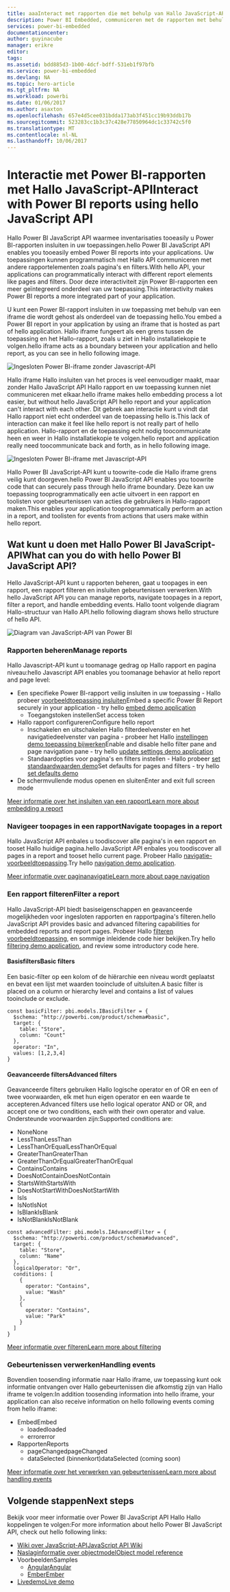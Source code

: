 ```yaml
---
title: aaaInteract met rapporten die met behulp van Hallo JavaScript-API | Microsoft Docs
description: Power BI Embedded, communiceren met de rapporten met behulp van Hallo JavaScript-API
services: power-bi-embedded
documentationcenter: 
author: guyinacube
manager: erikre
editor: 
tags: 
ms.assetid: bdd885d3-1b00-4dcf-bdff-531eb1f97bfb
ms.service: power-bi-embedded
ms.devlang: NA
ms.topic: hero-article
ms.tgt_pltfrm: NA
ms.workload: powerbi
ms.date: 01/06/2017
ms.author: asaxton
ms.openlocfilehash: 657e4d5cee031bdda173ab3f451cc19b93ddb17b
ms.sourcegitcommit: 523283cc1b3c37c428e77850964dc1c33742c5f0
ms.translationtype: MT
ms.contentlocale: nl-NL
ms.lasthandoff: 10/06/2017
---
```

# <a name="interact-with-power-bi-reports-using-hello-javascript-api"></a><span data-ttu-id="04ddf-103">Interactie met Power BI-rapporten met Hallo JavaScript-API</span><span class="sxs-lookup"><span data-stu-id="04ddf-103">Interact with Power BI reports using hello JavaScript API</span></span>
<span data-ttu-id="04ddf-104">Hallo Power BI JavaScript API waarmee inventarisaties tooeasily u Power BI-rapporten insluiten in uw toepassingen.</span><span class="sxs-lookup"><span data-stu-id="04ddf-104">hello Power BI JavaScript API enables you tooeasily embed Power BI reports into your applications.</span></span> <span data-ttu-id="04ddf-105">Uw toepassingen kunnen programmatisch met Hallo API communiceren met andere rapportelementen zoals pagina's en filters.</span><span class="sxs-lookup"><span data-stu-id="04ddf-105">With hello API, your applications can programmatically interact with different report elements like pages and filters.</span></span> <span data-ttu-id="04ddf-106">Door deze interactiviteit zijn Power BI-rapporten een meer geïntegreerd onderdeel van uw toepassing.</span><span class="sxs-lookup"><span data-stu-id="04ddf-106">This interactivity makes Power BI reports a more integrated part of your application.</span></span>

<span data-ttu-id="04ddf-107">U kunt een Power BI-rapport insluiten in uw toepassing met behulp van een iframe die wordt gehost als onderdeel van de toepassing hello.</span><span class="sxs-lookup"><span data-stu-id="04ddf-107">You embed a Power BI report in your application by using an iframe that is hosted as part of hello application.</span></span> <span data-ttu-id="04ddf-108">Hallo iframe fungeert als een grens tussen de toepassing en het Hallo-rapport, zoals u ziet in Hallo installatiekopie te volgen.</span><span class="sxs-lookup"><span data-stu-id="04ddf-108">hello iframe acts as a boundary between your application and hello report, as you can see in hello following image.</span></span> 

![Ingesloten Power BI-iframe zonder Javascript-API](media/powerbi-embedded-interact-with-reports/powerbi-embedded-interact-report-1.png)

<span data-ttu-id="04ddf-110">Hallo iframe Hallo insluiten van het proces is veel eenvoudiger maakt, maar zonder Hallo JavaScript API Hallo rapport en uw toepassing kunnen niet communiceren met elkaar.</span><span class="sxs-lookup"><span data-stu-id="04ddf-110">hello iframe makes hello embedding process a lot easier, but without hello JavaScript API hello report and your application can't interact with each other.</span></span> <span data-ttu-id="04ddf-111">Dit gebrek aan interactie kunt u vindt dat Hallo rapport niet echt onderdeel van de toepassing hello is.</span><span class="sxs-lookup"><span data-stu-id="04ddf-111">This lack of interaction can make it feel like hello report is not really part of hello application.</span></span> <span data-ttu-id="04ddf-112">Hallo-rapport en de toepassing echt nodig toocommunicate heen en weer in Hallo installatiekopie te volgen.</span><span class="sxs-lookup"><span data-stu-id="04ddf-112">hello report and application really need toocommunicate back and forth, as in hello following image.</span></span>

![Ingesloten Power BI-iframe met Javascript-API](media/powerbi-embedded-interact-with-reports/powerbi-embedded-interact-report-2.png)

<span data-ttu-id="04ddf-114">Hallo Power BI JavaScript-API kunt u toowrite-code die Hallo iframe grens veilig kunt doorgeven.</span><span class="sxs-lookup"><span data-stu-id="04ddf-114">hello Power BI JavaScript API enables you toowrite code that can securely pass through hello iframe boundary.</span></span> <span data-ttu-id="04ddf-115">Deze kan uw toepassing tooprogrammatically een actie uitvoert in een rapport en toolisten voor gebeurtenissen van acties die gebruikers in Hallo-rapport maken.</span><span class="sxs-lookup"><span data-stu-id="04ddf-115">This enables your application tooprogrammatically perform an action in a report, and toolisten for events from actions that users make within hello report.</span></span>

## <a name="what-can-you-do-with-hello-power-bi-javascript-api"></a><span data-ttu-id="04ddf-116">Wat kunt u doen met Hallo Power BI JavaScript-API</span><span class="sxs-lookup"><span data-stu-id="04ddf-116">What can you do with hello Power BI JavaScript API?</span></span>
<span data-ttu-id="04ddf-117">Hello JavaScript-API kunt u rapporten beheren, gaat u toopages in een rapport, een rapport filteren en insluiten gebeurtenissen verwerken.</span><span class="sxs-lookup"><span data-stu-id="04ddf-117">With hello JavaScript API you can manage reports, navigate toopages in a report, filter a report, and handle embedding events.</span></span> <span data-ttu-id="04ddf-118">Hallo toont volgende diagram Hallo-structuur van Hallo API.</span><span class="sxs-lookup"><span data-stu-id="04ddf-118">hello following diagram shows hello structure of hello API.</span></span>

![Diagram van JavaScript-API van Power BI](media/powerbi-embedded-interact-with-reports/powerbi-embedded-interact-report-3.png)

### <a name="manage-reports"></a><span data-ttu-id="04ddf-120">Rapporten beheren</span><span class="sxs-lookup"><span data-stu-id="04ddf-120">Manage reports</span></span>
<span data-ttu-id="04ddf-121">Hallo Javascript-API kunt u toomanage gedrag op Hallo rapport en pagina niveau:</span><span class="sxs-lookup"><span data-stu-id="04ddf-121">hello Javascript API enables you toomanage behavior at hello report and page level:</span></span>

* <span data-ttu-id="04ddf-122">Een specifieke Power BI-rapport veilig insluiten in uw toepassing - Hallo probeer [voorbeeldtoepassing insluiten](http://azure-samples.github.io/powerbi-angular-client/#/scenario1)</span><span class="sxs-lookup"><span data-stu-id="04ddf-122">Embed a specific Power BI Report securely in your application - try hello [embed demo application](http://azure-samples.github.io/powerbi-angular-client/#/scenario1)</span></span>
  * <span data-ttu-id="04ddf-123">Toegangstoken instellen</span><span class="sxs-lookup"><span data-stu-id="04ddf-123">Set access token</span></span>
* <span data-ttu-id="04ddf-124">Hallo rapport configureren</span><span class="sxs-lookup"><span data-stu-id="04ddf-124">Configure hello report</span></span>
  * <span data-ttu-id="04ddf-125">Inschakelen en uitschakelen Hallo filterdeelvenster en het navigatiedeelvenster van pagina - probeer het Hallo [instellingen demo toepassing bijwerken](http://azure-samples.github.io/powerbi-angular-client/#/scenario6)</span><span class="sxs-lookup"><span data-stu-id="04ddf-125">Enable and disable hello filter pane and page navigation pane - try hello [update settings demo application](http://azure-samples.github.io/powerbi-angular-client/#/scenario6)</span></span>
  * <span data-ttu-id="04ddf-126">Standaardopties voor pagina's en filters instellen - Hallo probeer [set standaardwaarden demo](http://azure-samples.github.io/powerbi-angular-client/#/scenario5)</span><span class="sxs-lookup"><span data-stu-id="04ddf-126">Set defaults for pages and filters - try hello [set defaults demo](http://azure-samples.github.io/powerbi-angular-client/#/scenario5)</span></span>
* <span data-ttu-id="04ddf-127">De schermvullende modus openen en sluiten</span><span class="sxs-lookup"><span data-stu-id="04ddf-127">Enter and exit full screen mode</span></span>

[<span data-ttu-id="04ddf-128">Meer informatie over het insluiten van een rapport</span><span class="sxs-lookup"><span data-stu-id="04ddf-128">Learn more about embedding a report</span></span>](https://github.com/Microsoft/PowerBI-JavaScript/wiki/Embedding-Basics)

### <a name="navigate-toopages-in-a-report"></a><span data-ttu-id="04ddf-129">Navigeer toopages in een rapport</span><span class="sxs-lookup"><span data-stu-id="04ddf-129">Navigate toopages in a report</span></span>
<span data-ttu-id="04ddf-130">Hallo JavaScript API enbales u toodiscover alle pagina's in een rapport en tooset Hallo huidige pagina.</span><span class="sxs-lookup"><span data-stu-id="04ddf-130">hello JavaScript API enbales you toodiscover all pages in a report and tooset hello current page.</span></span> <span data-ttu-id="04ddf-131">Probeer Hallo [navigatie-voorbeeldtoepassing](http://azure-samples.github.io/powerbi-angular-client/#/scenario3).</span><span class="sxs-lookup"><span data-stu-id="04ddf-131">Try hello [navigation demo application](http://azure-samples.github.io/powerbi-angular-client/#/scenario3).</span></span>

[<span data-ttu-id="04ddf-132">Meer informatie over paginanavigatie</span><span class="sxs-lookup"><span data-stu-id="04ddf-132">Learn more about page navigation</span></span>](https://github.com/Microsoft/PowerBI-JavaScript/wiki/Page-Navigation)

### <a name="filter-a-report"></a><span data-ttu-id="04ddf-133">Een rapport filteren</span><span class="sxs-lookup"><span data-stu-id="04ddf-133">Filter a report</span></span>
<span data-ttu-id="04ddf-134">Hallo JavaScript-API biedt basiseigenschappen en geavanceerde mogelijkheden voor ingesloten rapporten en rapportpagina's filteren.</span><span class="sxs-lookup"><span data-stu-id="04ddf-134">hello JavaScript API provides basic and advanced filtering capabilities for embedded reports and report pages.</span></span> <span data-ttu-id="04ddf-135">Probeer Hallo [filteren voorbeeldtoepassing](http://azure-samples.github.io/powerbi-angular-client/#/scenario4), en sommige inleidende code hier bekijken.</span><span class="sxs-lookup"><span data-stu-id="04ddf-135">Try hello [filtering demo application](http://azure-samples.github.io/powerbi-angular-client/#/scenario4), and review some introductory code here.</span></span>  

#### <a name="basic-filters"></a><span data-ttu-id="04ddf-136">Basisfilters</span><span class="sxs-lookup"><span data-stu-id="04ddf-136">Basic filters</span></span>
<span data-ttu-id="04ddf-137">Een basic-filter op een kolom of de hiërarchie een niveau wordt geplaatst en bevat een lijst met waarden tooinclude of uitsluiten.</span><span class="sxs-lookup"><span data-stu-id="04ddf-137">A basic filter is placed on a column or hierarchy level and contains a list of values tooinclude or exclude.</span></span>

```
const basicFilter: pbi.models.IBasicFilter = {
  $schema: "http://powerbi.com/product/schema#basic",
  target: {
    table: "Store",
    column: "Count"
  },
  operator: "In",
  values: [1,2,3,4]
}
```


#### <a name="advanced-filters"></a><span data-ttu-id="04ddf-138">Geavanceerde filters</span><span class="sxs-lookup"><span data-stu-id="04ddf-138">Advanced filters</span></span>
<span data-ttu-id="04ddf-139">Geavanceerde filters gebruiken Hallo logische operator en of OR en een of twee voorwaarden, elk met hun eigen operator en een waarde te accepteren.</span><span class="sxs-lookup"><span data-stu-id="04ddf-139">Advanced filters use hello logical operator AND or OR, and accept one or two conditions, each with their own operator and value.</span></span> <span data-ttu-id="04ddf-140">Ondersteunde voorwaarden zijn:</span><span class="sxs-lookup"><span data-stu-id="04ddf-140">Supported conditions are:</span></span>

* <span data-ttu-id="04ddf-141">None</span><span class="sxs-lookup"><span data-stu-id="04ddf-141">None</span></span>
* <span data-ttu-id="04ddf-142">LessThan</span><span class="sxs-lookup"><span data-stu-id="04ddf-142">LessThan</span></span>
* <span data-ttu-id="04ddf-143">LessThanOrEqual</span><span class="sxs-lookup"><span data-stu-id="04ddf-143">LessThanOrEqual</span></span>
* <span data-ttu-id="04ddf-144">GreaterThan</span><span class="sxs-lookup"><span data-stu-id="04ddf-144">GreaterThan</span></span>
* <span data-ttu-id="04ddf-145">GreaterThanOrEqual</span><span class="sxs-lookup"><span data-stu-id="04ddf-145">GreaterThanOrEqual</span></span>
* <span data-ttu-id="04ddf-146">Contains</span><span class="sxs-lookup"><span data-stu-id="04ddf-146">Contains</span></span>
* <span data-ttu-id="04ddf-147">DoesNotContain</span><span class="sxs-lookup"><span data-stu-id="04ddf-147">DoesNotContain</span></span>
* <span data-ttu-id="04ddf-148">StartsWith</span><span class="sxs-lookup"><span data-stu-id="04ddf-148">StartsWith</span></span>
* <span data-ttu-id="04ddf-149">DoesNotStartWith</span><span class="sxs-lookup"><span data-stu-id="04ddf-149">DoesNotStartWith</span></span>
* <span data-ttu-id="04ddf-150">Is</span><span class="sxs-lookup"><span data-stu-id="04ddf-150">Is</span></span>
* <span data-ttu-id="04ddf-151">IsNot</span><span class="sxs-lookup"><span data-stu-id="04ddf-151">IsNot</span></span>
* <span data-ttu-id="04ddf-152">IsBlank</span><span class="sxs-lookup"><span data-stu-id="04ddf-152">IsBlank</span></span>
* <span data-ttu-id="04ddf-153">IsNotBlank</span><span class="sxs-lookup"><span data-stu-id="04ddf-153">IsNotBlank</span></span>

```
const advancedFilter: pbi.models.IAdvancedFilter = {
  $schema: "http://powerbi.com/product/schema#advanced",
  target: {
    table: "Store",
    column: "Name"
  },
  logicalOperator: "Or",
  conditions: [
    {
      operator: "Contains",
      value: "Wash"
    },
    {
      operator: "Contains",
      value: "Park"
    }
  ]
}
```
[<span data-ttu-id="04ddf-154">Meer informatie over filteren</span><span class="sxs-lookup"><span data-stu-id="04ddf-154">Learn more about filtering</span></span>](https://github.com/Microsoft/PowerBI-JavaScript/wiki/Filters)

### <a name="handling-events"></a><span data-ttu-id="04ddf-155">Gebeurtenissen verwerken</span><span class="sxs-lookup"><span data-stu-id="04ddf-155">Handling events</span></span>
<span data-ttu-id="04ddf-156">Bovendien toosending informatie naar Hallo iframe, uw toepassing kunt ook informatie ontvangen over Hallo gebeurtenissen die afkomstig zijn van Hallo iframe te volgen:</span><span class="sxs-lookup"><span data-stu-id="04ddf-156">In addition toosending information into hello iframe, your application can also receive information on hello following events coming from hello iframe:</span></span>

* <span data-ttu-id="04ddf-157">Embed</span><span class="sxs-lookup"><span data-stu-id="04ddf-157">Embed</span></span>
  * <span data-ttu-id="04ddf-158">loaded</span><span class="sxs-lookup"><span data-stu-id="04ddf-158">loaded</span></span>
  * <span data-ttu-id="04ddf-159">error</span><span class="sxs-lookup"><span data-stu-id="04ddf-159">error</span></span>
* <span data-ttu-id="04ddf-160">Rapporten</span><span class="sxs-lookup"><span data-stu-id="04ddf-160">Reports</span></span>
  * <span data-ttu-id="04ddf-161">pageChanged</span><span class="sxs-lookup"><span data-stu-id="04ddf-161">pageChanged</span></span>
  * <span data-ttu-id="04ddf-162">dataSelected (binnenkort)</span><span class="sxs-lookup"><span data-stu-id="04ddf-162">dataSelected (coming soon)</span></span>

[<span data-ttu-id="04ddf-163">Meer informatie over het verwerken van gebeurtenissen</span><span class="sxs-lookup"><span data-stu-id="04ddf-163">Learn more about handling events</span></span>](https://github.com/Microsoft/PowerBI-JavaScript/wiki/Handling-Events)

## <a name="next-steps"></a><span data-ttu-id="04ddf-164">Volgende stappen</span><span class="sxs-lookup"><span data-stu-id="04ddf-164">Next steps</span></span>
<span data-ttu-id="04ddf-165">Bekijk voor meer informatie over Power BI JavaScript API Hallo Hallo koppelingen te volgen:</span><span class="sxs-lookup"><span data-stu-id="04ddf-165">For more information about hello Power BI JavaScript API, check out hello following links:</span></span>

* [<span data-ttu-id="04ddf-166">Wiki over JavaScript-API</span><span class="sxs-lookup"><span data-stu-id="04ddf-166">JavaScript API Wiki</span></span>](https://github.com/Microsoft/PowerBI-JavaScript/wiki)
* [<span data-ttu-id="04ddf-167">Naslaginformatie over objectmodel</span><span class="sxs-lookup"><span data-stu-id="04ddf-167">Object model reference</span></span>](https://microsoft.github.io/powerbi-models/modules/_models_.html)
* <span data-ttu-id="04ddf-168">Voorbeelden</span><span class="sxs-lookup"><span data-stu-id="04ddf-168">Samples</span></span>
  * [<span data-ttu-id="04ddf-169">Angular</span><span class="sxs-lookup"><span data-stu-id="04ddf-169">Angular</span></span>](http://azure-samples.github.io/powerbi-angular-client)
  * [<span data-ttu-id="04ddf-170">Ember</span><span class="sxs-lookup"><span data-stu-id="04ddf-170">Ember</span></span>](https://github.com/Microsoft/powerbi-ember)
* [<span data-ttu-id="04ddf-171">Livedemo</span><span class="sxs-lookup"><span data-stu-id="04ddf-171">Live demo</span></span>](https://microsoft.github.io/PowerBI-JavaScript/demo/)

